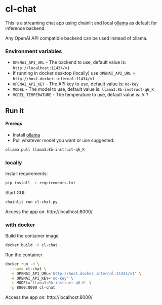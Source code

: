 # cl-chat

This is a streaming chat app using chainlit and local [ollama](https://ollama.ai) as default for inference backend. 

Any OpenAI API compatible backend can be used instead of ollama.


### Environment variables
- `OPENAI_API_URL` - The backend to use, default value is: `http://localhost:11434/v1`
- If running in docker desktop (locally) use `OPENAI_API_URL` = `http://host.docker.internal:11434/v1`
- `OPENAI_API_KEY` - The API key to use, default value is: `no-key`
- `MODEL` -  The model to use, default value is: `llama3:8b-instruct-q6_K`
- `MODEL_TEMPERATURE` - The temperature to use, default value is: `0.7`

## Run it
#### Prereqs
- Install [ollama](https://ollama.com/download)
- Pull whatever model you want or use suggested: 
```bash
ollama pull llama3:8b-instruct-q6_K
```

### locally
Install requirements:
```bash
pip install -r requirements.txt
```

Start GUI:
```bash
chainlit run cl-chat.py
```

Access the app on: http://localhost:8000/

### with docker
Build the container image

```bash
docker build -t cl-chat .
```

Run the container
```bash
docker run -d \
  --name cl-chat \
  -e OPENAI_API_URL='http://host.docker.internal:11434/v1' \
  -e OPENAI_API_KEY='no-key' \
  -e MODEL='llama3:8b-instruct-q6_K' \
  -p 8000:8000 cl-chat
```

Access the app on: http://localhost:8000/